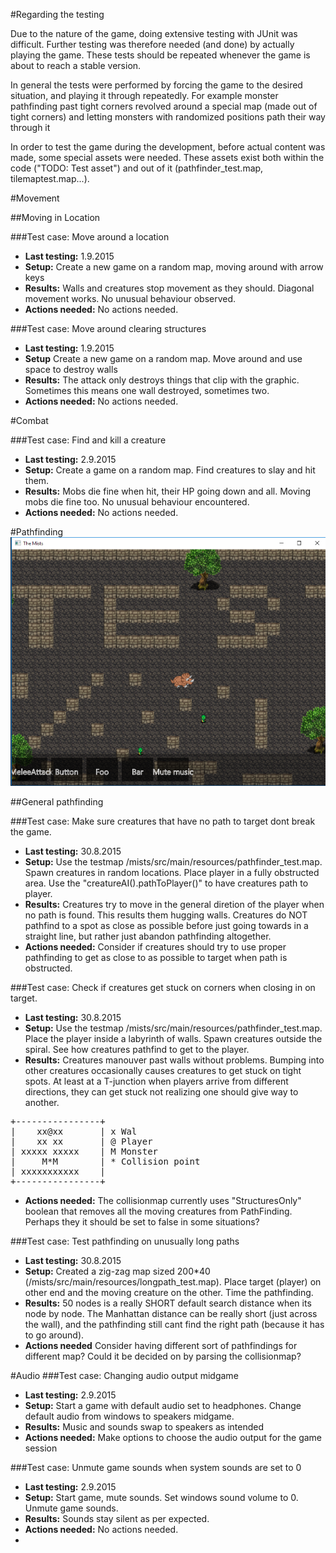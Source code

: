 #Regarding the testing

Due to the nature of the game, doing extensive testing with JUnit was difficult. Further testing was therefore needed (and done) by actually playing the game. These tests should be repeated whenever the game is about to reach a stable version.

In general the tests were performed by forcing the game to the desired situation, and playing it through repeatedly. For example monster pathfinding past tight corners revolved around a special map (made out of tight corners) and letting monsters with randomized positions path their way through it

In order to test the game during the development, before actual content was made, some special assets were needed. These assets exist both within the code ("TODO: Test asset") and out of it (pathfinder_test.map, tilemaptest.map...).

#Movement

##Moving in Location

###Test case: Move around a location
* **Last testing:** 1.9.2015
* **Setup:** Create a new game on a random map, moving around with arrow keys
* **Results:** Walls and creatures stop movement as they should. Diagonal movement works. No unusual behaviour observed.
* **Actions needed:** No actions needed.

###Test case: Move around clearing structures
* **Last testing:** 1.9.2015
* **Setup** Create a new game on a random map. Move around and use space to destroy walls
* **Results:** The attack only destroys things that clip with the graphic. Sometimes this means one wall destroyed, sometimes two.
* **Actions needed:** No actions needed.

#Combat

###Test case: Find and kill a creature
* **Last testing:** 2.9.2015
* **Setup:** Create a game on a random map. Find creatures to slay and hit them.
* **Results:** Mobs die fine when hit, their HP going down and all. Moving mobs die fine too. No unusual behaviour encountered.
* **Actions needed:** No actions needed.

#Pathfinding
![](https://github.com/nkoiv/mists/blob/master/documentation/pathfinding_testing1.png "Pathfinding testmap")

##General pathfinding

###Test case: Make sure creatures that have no path to target dont break the game.
* **Last testing:** 30.8.2015
* **Setup:** Use the testmap /mists/src/main/resources/pathfinder_test.map. Spawn creatures in random locations. Place player in a fully obstructed area. Use the "creatureAI().pathToPlayer()" to have creatures path to player.
* **Results:** Creatures try to move in the general diretion of the player when no path is found. This results them hugging walls. Creatures do NOT pathfind to a spot as close as possible before just going towards in a straight line, but rather just abandon pathfinding altogether.
* **Actions needed:** Consider if creatures should try to use proper pathfinding to get as close to as possible to target when path is obstructed.

###Test case: Check if creatures get stuck on corners when closing in on target.
* **Last testing:** 30.8.2015
* **Setup:** Use the testmap /mists/src/main/resources/pathfinder_test.map. Place the player inside a labyrinth of walls. Spawn creatures outside the spiral. See how creatures pathfind to get to the player.
* **Results:** Creatures manouver past walls without problems. Bumping into other creatures occasionally causes creatures to get stuck on tight spots. At least at a T-junction when players arrive from different directions, they can get stuck not realizing one should give way to another.
<pre>
+----------------+
|    xx@xx       | x Wal
|    xx xx       | @ Player
| xxxxx xxxxx    | M Monster
|     M*M        | * Collision point
| xxxxxxxxxxx    |
+----------------+
</pre>
* **Actions needed:** The collisionmap currently uses "StructuresOnly" boolean that removes all the moving creatures from PathFinding. Perhaps they it should be set to false in some situations?

###Test case: Test pathfinding on unusually long paths
* **Last testing:** 30.8.2015
* **Setup:** Created a zig-zag map sized 200*40 (/mists/src/main/resources/longpath_test.map). Place target (player) on other end and the moving creature on the other. Time the pathfinding.
* **Results:** 50 nodes is a really SHORT default search distance when its node by node. The Manhattan distance can be really short (just across the wall), and the pathfinding still cant find the right path (because it has to go around).
* **Actions needed** Consider having different sort of pathfindings for different map? Could it be decided on by parsing the collisionmap?

#Audio
###Test case: Changing audio output midgame
* **Last testing:** 2.9.2015
* **Setup:** Start a game with default audio set to headphones. Change default audio from windows to speakers midgame.
* **Results:** Music and sounds swap to speakers as intended
* **Actions needed:** Make options to choose the audio output for the game session

###Test case: Unmute game sounds when system sounds are set to 0
* **Last testing:** 2.9.2015
* **Setup:** Start game, mute sounds. Set windows sound volume to 0. Unmute game sounds.
* **Results:** Sounds stay silent as per expected.
* **Actions needed:** No actions needed.
* 
